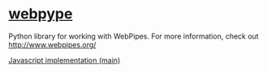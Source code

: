 [webpype](https://github.com/ajvb/webpype)
=======

Python library for working with WebPipes. For more information, check out http://www.webpipes.org/

[Javascript implementation (main)](https://github.com/webpipes/webpipe.js/)
